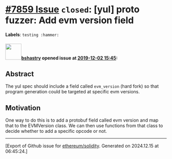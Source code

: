 # [\#7859 Issue](https://github.com/ethereum/solidity/issues/7859) `closed`: [yul] proto fuzzer: Add evm version field
**Labels**: `testing :hammer:`


#### <img src="https://avatars.githubusercontent.com/u/2388185?v=4" width="50">[bshastry](https://github.com/bshastry) opened issue at [2019-12-02 15:45](https://github.com/ethereum/solidity/issues/7859):

## Abstract

The yul spec should include a field called `evm_version` (hard fork) so that program generation could be targeted at specific evm versions.

## Motivation

One way to do this is to add a protobuf field called evm version and map that to the EVMVersion class. We can then use functions from that class to decide whether to add a specific opcode or not.




-------------------------------------------------------------------------------



[Export of Github issue for [ethereum/solidity](https://github.com/ethereum/solidity). Generated on 2024.12.15 at 06:45:24.]
